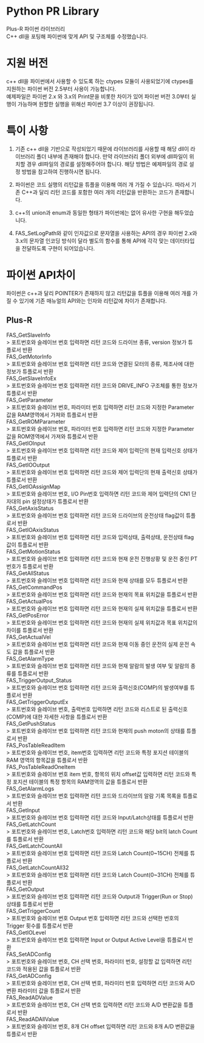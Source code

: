 # Python PR Library

Plus-R 파이썬 라이브러리      
C++ dll을 포팅해 파이썬에 맞게 API 및 구조체를 수정했습니다.

# 지원 버전

c++ dll을 파이썬에서 사용할 수 있도록 하는 ctypes 모듈이 사용되었기에 ctypes를 지원하는 파이썬 버전 2.5부터 사용이 가능합니다.        
예제파일은 파이썬 2.x 와 3.x의 Print문을 비롯한 차이가 있어 파이썬 버전 3.0부터 실행이 가능하며 원할한 실행을 위해선 파이썬 3.7 이상이 권장됩니다.

# 특이 사항

1. 기존 c++ dll을 기반으로 작성되었기 때문에 라이브러리를 사용할 때 해당 dll이 라이브러리 폴더 내부에 존재해야 합니다. 만약 라이브러리 폴더 외부에 dll파일이 위치할 경우 dll파일의 경로를 설정해주어야 합니다. 해당 방법은 예제파일의 경로 설정 방법을 참고하여 진행하시면 됩니다.

2. 파이썬은 코드 실행의 리턴값을 튜플을 이용해 여러 개 가질 수 있습니다. 따라서 기존 C++과 달리 리턴 코드를 포함한 여러 개의 리턴값을 반환하는 코드가 존재합니다. 

3. c++의 union과 enum과 동일한 형태가 파이썬에는 없어 유사한 구현을 해두었습니다.

4. FAS_SetLogPath와 같이 인자값으로 문자열을 사용하는 API의 경우 파이썬 2.x와 3.x의 문자열 인코딩 방식이 달라 별도의 함수를 통해 API에 각각 맞는 데이터타입을 전달하도록 구현이 되어있습니다.


# 파이썬 API차이

파이썬은 c++과 달리 POINTER가 존재하지 않고 리턴값을 튜플을 이용해 여러 개를 가질 수 있기에 기존 매뉴얼의 API와는 인자와 리턴값에 차이가 존재합니다.     

## Plus-R      

FAS_GetSlaveInfo        
\> 포트번호와 슬레이브 번호 입력하면 리턴 코드와 드라이브 종류, version 정보가 튜플로서 반환      
FAS_GetMotorInfo        
\> 포트번호와 슬레이브 번호 입력하면 리턴 코드와 연결된 모터의 종류, 제조사에 대한 정보가 튜플로서 반환       
FAS_GetSlaveInfoEx      
\> 포트번호와 슬레이브 번호 입력하면 리턴 코드와 DRIVE_INFO 구조체를 통한 정보가 튜플로서 반환      
FAS_GetParameter        
\> 포트번호와 슬레이브 번호, 파라미터 번호 입력하면 리턴 코드와 지정한 Parameter값을 RAM영역에서 가져와 튜플로서 반환       
FAS_GetROMParameter     
\> 포트번호와 슬레이브 번호, 파라미터 번호 입력하면 리턴 코드와 지정한 Parameter값을 ROM영역에서 가져와 튜플로서 반환       
FAS_GetIOInput      
\> 포트번호와 슬레이브 번호 입력하면 리턴 코드와 제어 입력단의 현재 입력신호 상태가 튜플로서 반환       
FAS_GetIOOutput     
\> 포트번호와 슬레이브 번호 입력하면 리턴 코드와 제어 입력단의 현재 출력신호 상태가 튜플로서 반환       
FAS_GetIOAssignMap      
\> 포트번호와 슬레이브 번호, I/O Pin번호 입력하면 리턴 코드와 제어 입력단의 CN1 단자대의 pin 설정상태가 튜플로서 반환        
FAS_GetAxisStatus       
\> 포트번호와 슬레이브 번호 입력하면 리턴 코드와 드라이브의 운전상태 flag값이 튜플로서 반환   
FAS_GetIOAxisStatus     
\> 포트번호와 슬레이브 번호 입력하면 리턴 코드와 입력상태, 출력상태, 운전상태 flag값이 튜플로서 반환   
FAS_GetMotionStatus     
\> 포트번호와 슬레이브 번호 입력하면 리턴 코드와 현재 운전 진행상황 및 운전 중인 PT번호가 튜플로서 반환   
FAS_GetAllStatus       
\> 포트번호와 슬레이브 번호 입력하면 리턴 코드와 현재 상태를 모두 튜플로서 반환    
FAS_GetCommandPos       
\> 포트번호와 슬레이브 번호 입력하면 리턴 코드와 현재의 목표 위치값을 튜플로서 반환     
FAS_GetActualPos        
\> 포트번호와 슬레이브 번호 입력하면 리턴 코드와 현재의 실제 위치값을 튜플로서 반환     
FAS_GetPosError     
\> 포트번호와 슬레이브 번호 입력하면 리턴 코드와 현재의 실제 위치값과 목표 위치값의 차이를 튜플로서 반환        
FAS_GetActualVel        
\> 포트번호와 슬레이브 번호 입력하면 리턴 코드와 현재 이동 중인 운전의 실제 운전 속도 값을 튜플로서 반환         
FAS_GetAlarmType        
\> 포트번호와 슬레이브 번호 입력하면 리턴 코드와 현재 알람의 발생 여부 및 알람의 종류를 튜플로서 반환       
FAS_TriggerOutput_Status      
\> 포트번호와 슬레이브 번호 입력하면 리턴 코드와 출력신호(COMP)의 발생여부를 튜플로서 반환   
FAS_GetTriggerOutputEx      
\> 포트번호와 슬레이브 번호, 출력번호 입력하면 리턴 코드와 리스트로 된 출력신호(COMP)에 대한 자세한 사항을 튜플로서 반환        
FAS_GetPushStatus       
\> 포트번호와 슬레이브 번호 입력하면 리턴 코드와 현재의 push moton의 상태를 튜플로서 반환   
FAS_PosTableReadItem        
\> 포트번호와 슬레이브 번호, item번호 입력하면 리턴 코드와 특정 포지션 테이블의 RAM 영역의 항목값을 튜플로서 반환   
FAS_PosTableReadOneItem     
\> 포트번호와 슬레이브 번호 item 번호, 항목의 위치 offset값 입력하면 리턴 코드와 특정 포지션 테이블의 특정 항목의 RAM영역의 값을 튜플로서 반환   
FAS_GetAlarmLogs        
\> 포트번호와 슬레이브 번호 입력하면 리턴 코드와 드라이브의 알람 기록 목록을 튜플로서 반환   
FAS_GetInput        
\> 포트번호와 슬레이브 번호 입력하면 리턴 코드와 Input/Latch상태를 튜플로서 반환   
FAS_GetLatchCount   
\> 포트번호와 슬레이브 번호, Latch번호 입력하면 리턴 코드와 해당 bit의 latch Count를 튜플로서 반환       
FAS_GetLatchCountAll        
\> 포트번호와 슬레이브 번호 입력하면 리턴 코드와 Latch Count(0\~15CH) 전체를 튜플로서 반환      
FAS_GetLatchCountAll32      
\> 포트번호와 슬레이브 번호 입력하면 리턴 코드와 Latch Count(0\~31CH) 전체를 튜플로서 반환   
FAS_GetOutput       
\> 포트번호와 슬레이브 번호 입력하면 리턴 코드와 Output과 Trigger(Run or Stop) 상태를 튜플로서 반환   
FAS_GetTriggerCount     
\> 포트번호와 슬레이브 번호 Output 번호 입력하면 리턴 코드와 선택한 번호의 Trigger 횟수를 튜플로서 반환   
FAS_GetIOLevel      
\> 포트번호와 슬레이브 번호 입력하면 Input or Output Active Level을 튜플로서 반환   
FAS_SetADConfig     
\> 포트번호와 슬레이브 번호, CH 선택 번호, 파라미터 번호, 설정할 값 입력하면 리턴 코드와 적용된 값을 튜플로서 반환       
FAS_GetADConfig     
\> 포트번호와 슬레이브 번호, CH 선택 번호, 파라미터 번호 입력하면 리턴 코드와 A/D변환 파라미터 값을 튜플로서 반환       
FAS_ReadADValue     
\> 포트번호와 슬레이브 번호, CH 선택 번호 입력하면 리턴 코드와 A/D 변환값을 튜플로서 반환    
FAS_ReadADAllValue      
\> 포트번호와 슬레이브 번호, 8개 CH offset 입력하면 리턴 코드와 8개 A/D 변환값을 튜플로서 반환    